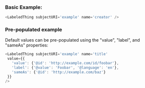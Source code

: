 ### Basic Example:

```js
<LabeledThing subjectURI='example' name='creator' />
```

### Pre-populated example

Default values can be pre-populated using the "value", "label", and "sameAs" properties:

```js
<LabeledThing subjectURI='example' name='title'
 value={{
   'value': {'@id': 'http://example.com/id/foobar'},
   'label': {'@value': 'Foobar', '@language': 'en'},
   'sameAs': {'@id': 'http://example.com/baz'}
 }}
/>
```
